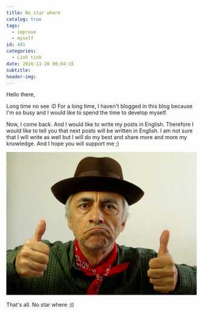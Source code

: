 ```yaml
---
title: No star where
catalog: true
tags:
  - improve
  - myself
id: 441
categories:
  - Linh tinh
date: 2016-11-20 00:04:15
subtitle:
header-img:
---
```


Hello there,

Long time no see :D For a long time, I haven't blogged in this blog because I'm so busy and I would like to spend the time to develop myself.

Now, I come back. And I would like to write my posts in English. Therefore I would like to tell you that next posts will be written in English. I am not sure that I will write as well but I will do my best and share more and more my knowledge. And I hope you will support me ;)

![its-ok](../media/its-ok.jpg)

That's all. No star where :))